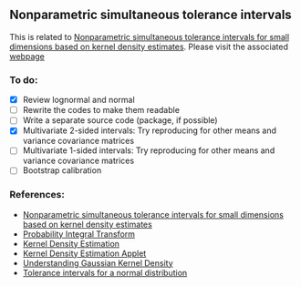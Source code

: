 ## Nonparametric simultaneous tolerance intervals

This is related to [Nonparametric simultaneous tolerance intervals for small dimensions based on kernel density estimates](https://www.tandfonline.com/doi/full/10.1080/03610918.2025.2458573). Please visit the associated [webpage](https://shainerosewel.github.io/Nonparametric-tolerance-intervals/initial_notes.html)

### To do:

- [x] Review lognormal and normal  
- [ ] Rewrite the codes to make them readable
- [ ] Write a separate source code (package, if possible)
- [x] Multivariate 2-sided intervals: Try reproducing for other means and variance covariance matrices
- [ ] Multivariate 1-sided intervals: Try reproducing for other means and variance covariance matrices
- [ ] Bootstrap calibration
  
### References:
- [Nonparametric simultaneous tolerance intervals for small dimensions based on kernel density estimates](https://www.tandfonline.com/doi/full/10.1080/03610918.2025.2458573)
- [Probability Integral Transform](https://matthewfeickert.github.io/Statistics-Notes/notebooks/Introductory/probability-integral-transform.html)
- [Kernel Density Estimation](https://medium.com/analytics-vidhya/kernel-density-estimation-kernel-construction-and-bandwidth-optimization-using-maximum-b1dfce127073)
- [Kernel Density Estimation Applet](https://mathisonian.github.io/kde/)
- [Understanding Gaussian Kernel Density](https://rpubs.com/mcocam12/kdf_byhand)
- [Tolerance intervals for a normal distribution](https://www.itl.nist.gov/div898/handbook/prc/section2/prc263.htm)
